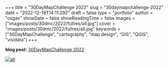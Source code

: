 
+++
title = "30DayMapChallenge 2022"
slug = "30daymapchallenge-2022"
date = "2022-12-19T14:11:29Z"
draft = false
type = "portfolio"
author = "osgav"
showDate = false
showReadingTime = false
images = ["images/posts/30dmc/2022/fullres/all.jpg"]
cover = "images/posts/30dmc/2022/fullres/all.jpg"
keywords = ["30DayMapChallenge", "cartography", "map design", "GIS", "QGIS", "visidata"]
+++

**blog post:** [30DayMapChallenge 2022](/blog/30daymapchallenge-2022.html)

[![all](/images/posts/30dmc/2022/all.jpg)](/images/posts/30dmc/2022/fullres/all.jpg)


